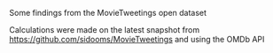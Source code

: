 Some findings from the MovieTweetings open dataset

Calculations were made on the latest snapshot from https://github.com/sidooms/MovieTweetings and using the OMDb API 

